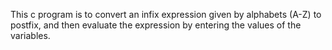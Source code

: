 
This c program is to convert an infix expression given by alphabets (A-Z) to postfix, and then evaluate the expression by entering the values of the variables.
